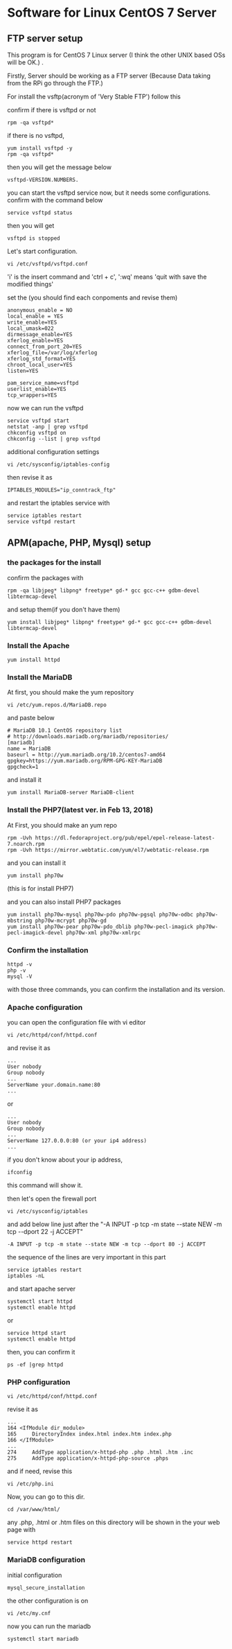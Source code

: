 
# Software for Linux CentOS 7 Server

## FTP server setup
This program is for CentOS 7 Linux server (I think the other UNIX based OSs will be OK.) .

Firstly, Server should be working as a FTP server (Because Data taking from the RPi go through the FTP.)

For install the vsftp(acronym of 'Very Stable FTP') follow this

confirm if there is vsftpd or not

	rpm -qa vsftpd*
  
if there is no vsftpd,

	yum install vsftpd -y	
	rpm -qa vsftpd*
  
then you will get the message below
  
	vsftpd-VERSION.NUMBERS.
 
you can start the vsftpd service now, but it needs some configurations.
confirm with the command below
  
	service vsftpd status

then you will get

	vsftpd is stopped
  
Let's start configuration.
  
	vi /etc/vsftpd/vsftpd.conf

'i' is the insert command and 'ctrl + c', ':wq' means 'quit with save the modified things'

set the (you should find each conpoments and revise them)

	anonymous_enable = NO
	local_enable = YES
	write_enable=YES
	local_umask=022
	dirmessage_enable=YES
	xferlog_enable=YES
	connect_from_port_20=YES
	xferlog_file=/var/log/xferlog
	xferlog_std_format=YES
	chroot_local_user=YES
	listen=YES
	
	pam_service_name=vsftpd
	userlist_enable=YES
	tcp_wrappers=YES

now we can run the vsftpd

	service vsftpd start
	netstat -anp | grep vsftpd
	chkconfig vsftpd on
	chkconfig --list | grep vsftpd

additional configuration settings

	vi /etc/sysconfig/iptables-config

then revise it as

	IPTABLES_MODULES="ip_conntrack_ftp"

and restart the iptables service with

	service iptables restart
	service vsftpd restart

## APM(apache, PHP, Mysql) setup

### the packages for the install
confirm the packages with

	rpm -qa libjpeg* libpng* freetype* gd-* gcc gcc-c++ gdbm-devel libtermcap-devel

and setup them(if you don't have them)

	yum install libjpeg* libpng* freetype* gd-* gcc gcc-c++ gdbm-devel libtermcap-devel
	
### Install the Apache
	
	yum install httpd
	
### Install the MariaDB
At first, you should make the yum repository
	
	vi /etc/yum.repos.d/MariaDB.repo
	
and paste below

	# MariaDB 10.1 CentOS repository list 
	# http://downloads.mariadb.org/mariadb/repositories/
	[mariadb]
	name = MariaDB
	baseurl = http://yum.mariadb.org/10.2/centos7-amd64
	gpgkey=https://yum.mariadb.org/RPM-GPG-KEY-MariaDB
	gpgcheck=1

and install it

	yum install MariaDB-server MariaDB-client
	
### Install the PHP7(latest ver. in Feb 13, 2018)

At First, you should make an yum repo

	rpm -Uvh https://dl.fedoraproject.org/pub/epel/epel-release-latest-7.noarch.rpm
	rpm -Uvh https://mirror.webtatic.com/yum/el7/webtatic-release.rpm
	
and you can install it

	yum install php70w

(this is for install PHP7)

and you can also install PHP7 packages

	yum install php70w-mysql php70w-pdo php70w-pgsql php70w-odbc php70w-mbstring php70w-mcrypt php70w-gd
	yum install php70w-pear php70w-pdo_dblib php70w-pecl-imagick php70w-pecl-imagick-devel php70w-xml php70w-xmlrpc

### Confirm the installation

	httpd -v
	php -v
	mysql -V

with those three commands, you can confirm the installation and its version.

### Apache configuration

you can open the configuration file with vi editor

	vi /etc/httpd/conf/httpd.conf

and revise it as

	...
	User nobody
	Group nobody
	...
	ServerName your.domain.name:80
	...
	
or

	...
	User nobody
	Group nobody
	...
	ServerName 127.0.0.0:80 (or your ip4 address)
	...

if you don't know about your ip address,

	ifconfig
	
this command will show it.

then let's open the firewall port

	vi /etc/sysconfig/iptables
	
and add below line just after the "-A INPUT -p tcp -m state --state NEW -m tcp --dport 22 -j ACCEPT"

	-A INPUT -p tcp -m state --state NEW -m tcp --dport 80 -j ACCEPT

the sequence of the lines are very important in this part

	service iptables restart
	iptables -nL
	
and start apache server

	systemctl start httpd
	systemctl enable httpd
	
or

	service httpd start
	systemctl enable httpd

then, you can confirm it

	ps -ef |grep httpd
	
### PHP configuration

	vi /etc/httpd/conf/httpd.conf
	
revise it as
	
	...
	164 <IfModule dir_module>
	165     DirectoryIndex index.html index.htm index.php
	166 </IfModule>
	...
	274     AddType application/x-httpd-php .php .html .htm .inc
	275     AddType application/x-httpd-php-source .phps

and if need, revise this

	vi /etc/php.ini

Now, you can go to this dir.

	cd /var/www/html/

any .php, .html or .htm files on this directory will be shown in the your web page
with

	service httpd restart

### MariaDB configuration

initial configuration

	mysql_secure_installation

the other configuration is on
	
	vi /etc/my.cnf
	
now you can run the mariadb

	systemctl start mariadb
